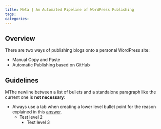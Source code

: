```yaml
---
title: Meta | An Automated Pipeline of WordPress Publishing
tags: 
categories:
---
```


## Overview
There are two ways of publishing blogs onto a personal WordPress site:
- Manual Copy and Paste
- Automatic Publishing based on GitHub

## Guidelines
MThe newline between a list of bullets and a standalone paragraph like the current one is **not necessary**:
- Always use a tab when creating a lower level bullet point for the reason explained in this [answer](https://stackoverflow.com/a/70791200/7784797).
    - Test level 2
        - Test level 3

